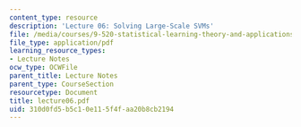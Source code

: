 ```yaml
---
content_type: resource
description: 'Lecture 06: Solving Large-Scale SVMs'
file: /media/courses/9-520-statistical-learning-theory-and-applications-spring-2003/310d0fd5b5c10e115f4faa20b8cb2194_lecture06.pdf
file_type: application/pdf
learning_resource_types:
- Lecture Notes
ocw_type: OCWFile
parent_title: Lecture Notes
parent_type: CourseSection
resourcetype: Document
title: lecture06.pdf
uid: 310d0fd5-b5c1-0e11-5f4f-aa20b8cb2194
---
```

